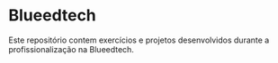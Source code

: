 # Blueedtech
Este repositório contem exercícios e projetos desenvolvidos durante a profissionalização na Blueedtech.
